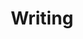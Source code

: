 ---
layout: writing
html-title: "Writing"
html-description: ""
title: "Writing"
introduction: "Certainly I don't write as much as I'd like, sometimes just because time is limited but others because I'm just enjoying life outside the matrix."
html-canonical-url: "writing/"
permalink: writing/
---
